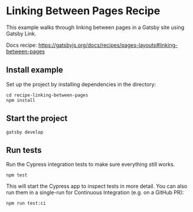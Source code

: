 # Linking Between Pages Recipe

This example walks through linking between pages in a Gatsby site using Gatsby Link.

Docs recipe: https://gatsbyjs.org/docs/recipes/pages-layouts#linking-between-pages

## Install example

Set up the project by installing dependencies in the directory:

```
cd recipe-linking-between-pages
npm install
```

## Start the project

```
gatsby develop
```

## Run tests

Run the Cypress integration tests to make sure everything still works.

```
npm test
```

This will start the Cypress app to inspect tests in more detail. You can also run them in a single-run for Continuous Integration (e.g. on a GitHub PR):

```
npm run test:ci
```

